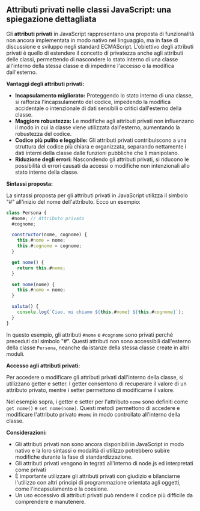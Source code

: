 <!-- @format -->

## Attributi privati nelle classi JavaScript: una spiegazione dettagliata

Gli **attributi privati** in JavaScript rappresentano una proposta di funzionalità non ancora implementata in modo nativo nel linguaggio, ma in fase di discussione e sviluppo negli standard ECMAScript. L'obiettivo degli attributi privati è quello di estendere il concetto di privatezza anche agli attributi delle classi, permettendo di nascondere lo stato interno di una classe all'interno della stessa classe e di impedirne l'accesso o la modifica dall'esterno.

**Vantaggi degli attributi privati:**

- **Incapsulamento migliorato:** Proteggendo lo stato interno di una classe, si rafforza l'incapsulamento del codice, impedendo la modifica accidentale o intenzionale di dati sensibili o critici dall'esterno della classe.
- **Maggiore robustezza:** Le modifiche agli attributi privati non influenzano il modo in cui la classe viene utilizzata dall'esterno, aumentando la robustezza del codice.
- **Codice più pulito e leggibile:** Gli attributi privati contribuiscono a una struttura del codice più chiara e organizzata, separando nettamente i dati interni della classe dalle funzioni pubbliche che li manipolano.
- **Riduzione degli errori:** Nascondendo gli attributi privati, si riducono le possibilità di errori causati da accessi o modifiche non intenzionali allo stato interno della classe.

**Sintassi proposta:**

La sintassi proposta per gli attributi privati in JavaScript utilizza il simbolo "#" all'inizio del nome dell'attributo. Ecco un esempio:

```javascript
class Persona {
  #nome; // Attributo privato
  #cognome;

  constructor(nome, cognome) {
    this.#nome = nome;
    this.#cognome = cognome;
  }

  get nome() {
    return this.#nome;
  }

  set nome(nome) {
    this.#nome = nome;
  }

  saluta() {
    console.log(`Ciao, mi chiamo ${this.#nome} ${this.#cognome}`);
  }
}
```

In questo esempio, gli attributi `#nome` e `#cognome` sono privati perché preceduti dal simbolo "#". Questi attributi non sono accessibili dall'esterno della classe `Persona`, neanche da istanze della stessa classe create in altri moduli.

**Accesso agli attributi privati:**

Per accedere o modificare gli attributi privati dall'interno della classe, si utilizzano getter e setter. I getter consentono di recuperare il valore di un attributo privato, mentre i setter permettono di modificarne il valore.

Nel esempio sopra, i getter e setter per l'attributo `nome` sono definiti come `get nome()` e `set nome(nome)`. Questi metodi permettono di accedere e modificare l'attributo privato `#nome` in modo controllato all'interno della classe.

**Considerazioni:**

- Gli attributi privati non sono ancora disponibili in JavaScript in modo nativo e la loro sintassi o modalità di utilizzo potrebbero subire modifiche durante la fase di standardizzazione.
- Gli attributi privati vengono in tegrati all'interno di node.js ed interpretati come privati
- È importante utilizzare gli attributi privati con giudizio e bilanciarne l'utilizzo con altri principi di programmazione orientata agli oggetti, come l'incapsulamento e la coesione.
- Un uso eccessivo di attributi privati può rendere il codice più difficile da comprendere e manutenere.
